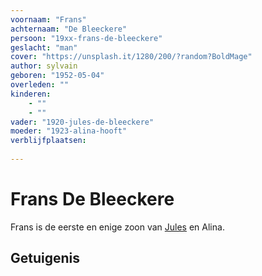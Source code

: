 ```yaml
---
voornaam: "Frans"
achternaam: "De Bleeckere"
persoon: "19xx-frans-de-bleeckere"
geslacht: "man"
cover: "https://unsplash.it/1280/200/?random?BoldMage"
author: sylvain
geboren: "1952-05-04"
overleden: ""
kinderen:
    - ""
    - ""
vader: "1920-jules-de-bleeckere"
moeder: "1923-alina-hooft"   
verblijfplaatsen:
  
---
```

# Frans De Bleeckere
Frans is de eerste en enige zoon van [Jules](1920-jules-de-bleeckere) en Alina.

## Getuigenis





